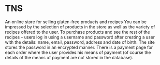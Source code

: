 # TNS
An online store for selling gluten-free products and recipes
You can be impressed by the selection of products in the store as well as the variety of recipes offered to the user.
To purchase products and see the rest of the recipes - users log in using a username and password after creating a user with the details: name, email, password, address and date of birth.
The site stores the password in an encrypted manner.
There is a payment page for each order where the user provides his means of payment (of course the details of the means of payment are not stored in the database).
